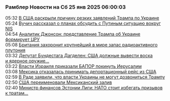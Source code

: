 <h3>Рамблер Новости на Сб 25 янв 2025 06:00:03</h3>
<div class="rssn table">
  <span class="smaller gray hspace">05:32</span> <a class="nodecor" href="https://news.rambler.ru/world/54100605-v-ssha-raskryli-prichinu-rezkih-zayavleniy-trampa-po-ukraine/">В США раскрыли причину резких заявлений Трампа по Украине</a>
</div>
<div class="rssn table">
  <span class="smaller gray hspace">05:24</span> <a class="nodecor" href="https://news.rambler.ru/world/54100610-vuchich-rasskazal-o-planah-obsudit-s-putinym-situatsiyu-vokrug-nis/">Вучич рассказал о планах обсудить с Путиным ситуацию вокруг NIS</a>
</div>
<div class="rssn table">
  <span class="smaller gray hspace">04:54</span> <a class="nodecor" href="https://news.rambler.ru/world/54095076-analitik-dzhonson-predstavlenie-trampa-ob-ukraine-formiruet-tsru/">Аналитик Джонсон: представление Трампа об Украине формирует ЦРУ</a>
</div>
<div class="rssn table">
  <span class="smaller gray hspace">05:08</span> <a class="nodecor" href="https://news.rambler.ru/world/54100501-britaniya-zahoronit-krupneyshiy-v-mire-zapas-radioaktivnogo-plutoniya/">Британия захоронит крупнейший в мире запас радиоактивного плутония</a>
</div>
<div class="rssn table">
  <span class="smaller gray hspace">03:32</span> <a class="nodecor" href="https://news.rambler.ru/world/54100541-deputat-bundestaga-dagdelen-ssha-dolzhnye-vyvesti-voska-i-yadernoe-oruzhie-iz-frg/">Депутат Бундестага Дагделен: США должные вывести воска и ядерное оружие...</a>
</div>
<div class="rssn table">
  <span class="smaller gray hspace">03:22</span> <a class="nodecor" href="https://news.rambler.ru/world/54100385-vlasti-izrailya-prikazali-bapor-pokinut-ierusalim/">Власти Израиля приказали БАПОР покинуть Иерусалим</a>
</div>
<div class="rssn table">
  <span class="smaller gray hspace">03:08</span> <a class="nodecor" href="https://news.rambler.ru/world/54100480-meksika-otkazalas-prinimat-deportatsionnyy-reys-iz-ssha/">Мексика отказалась принимать депортационный рейс из США</a>
</div>
<div class="rssn table">
  <span class="smaller gray hspace">02:59</span> <a class="nodecor" href="https://news.rambler.ru/world/54100510-v-rade-zayavili-chto-vlasti-ukrainy-ne-mogut-dozvonitsya-trampu/">В Раде заявили, что власти Украины не могут дозвониться Трампу</a>
</div>
<div class="rssn table">
  <span class="smaller gray hspace">02:50</span> <a class="nodecor" href="https://news.rambler.ru/world/54100519-ssha-pereimenovali-meksikanskiy-zaliv/">США переименовали Мексиканский залив</a>
</div>
<div class="rssn table">
  <span class="smaller gray hspace">02:40</span> <a class="nodecor" href="https://news.rambler.ru/world/54099848-ministr-finansov-estonii-ligi-nato-stoit-izbegat-prizyvov-k-tratam-na-oboronu/">Министр финансов Эстонии Лиги: НАТО стоит избегать призывов к тратам...</a>
</div>